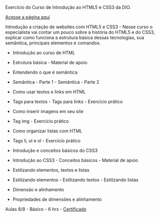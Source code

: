 
Exercício do Curso de Introdução ao HTML5 e CSS3 da DIO.

<a href="https://danianith.github.io/BootCamp_JavaScript_Game_Developer/int_html5_css3/index.html">Acesse a página aqui</a>


Introdução a criação de websites com HTML5 e CSS3 - Nesse curso o especialista vai contar um pouco sobre a história do HTML5 e do CSS3, explicar como funciona a estrutura básica dessas tecnologias, sua semântica, principais elementos e comandos.

- Introdução ao curso de HTML
- Estrutura básica - Material de apoio
   
- Entendendo o que é semântica
- Semântica - Parte 1 - Semântica - Parte 2

- Como usar textos e links em HTML
- Tags para textos - Tags para links - Exercício prático

- Como inserir imagens em seu site
- Tag img - Exercício prático

- Como organizar listas com HTML
- Tags li, ul e ol - Exercício prático
    
- Introdução e conceitos básicos do CSS3
- Introdução ao CSS3 - Conceitos básicos - Material de apoio

- Estilizando elementos, textos e listas
- Estilizando elementos - Estilizando textos - Estilizando listas

- Dimensão e alinhamento
- Propriedades de dimensões e alinhamento
    

Aulas 8/8 - Básico - 6 hrs - <a href="https://certificates.digitalinnovation.one/1A9A2993" target="_blank">Certificado</a>

